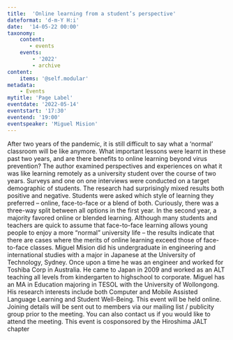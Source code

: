 ```yaml
---
title:  'Online learning from a student’s perspective'
dateformat: 'd-m-Y H:i'
date:  '14-05-22 00:00'
taxonomy:
    content:
       - events
    events:
        - '2022' 
        - archive
content:
    items: '@self.modular'
metadata:
    - Events
mytitle: 'Page Label'
eventdate: '2022-05-14'
eventstart: '17:30'
eventend: '19:00'
eventspeaker: 'Miguel Mision'
---
```



After two years of the pandemic, it is still difficult to say what a ‘normal’ classroom will be like anymore. What important lessons were learnt in these past two years, and are there benefits to online learning beyond virus prevention? The author examined perspectives and experiences on what it was like learning remotely as a university student over the course of two years. Surveys and one on one interviews were conducted on a target demographic of students. The research had surprisingly mixed results both positive and negative. Students were asked which style of learning they preferred – online, face-to-face or a blend of both. Curiously, there was a three-way split between all options in the first year. In the second year, a majority favored online or blended learning. Although many students and teachers are quick to assume that face-to-face learning allows young people to enjoy a more “normal” university life – the results indicate that there are cases where the merits of online learning exceed those of face-to-face classes. 
Miguel Mision did his undergraduate in engineering and international studies with a major in Japanese at the University of Technology, Sydney. Once upon a time he was an engineer and worked for Toshiba Corp in Australia. He came to Japan in 2009 and worked as an ALT teaching all levels from kindergarten to highschool to corporate. Miguel has an MA in Education majoring in TESOL with the University of Wollongong. His research interests include both Computer and Mobile Assisted Language Learning and Student Well-Being.
This event will be held online.  Joining details will be sent out to members via our mailing list / publicity group prior to the meeting. You can also contact us if you would like to attend the meeting.
This event is cosponsored by the Hiroshima JALT chapter

